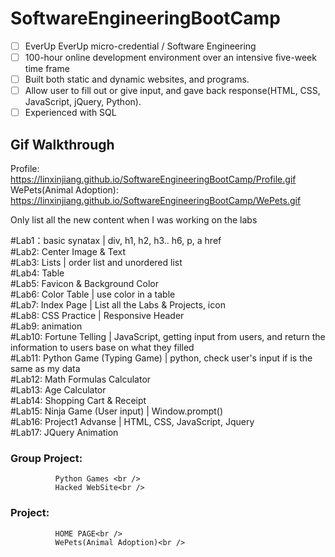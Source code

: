 # SoftwareEngineeringBootCamp

* [ ] EverUp EverUp micro-credential / Software Engineering
* [ ] 100-hour online development environment over an intensive five-week time frame 
* [ ] Built both static and dynamic websites, and programs. 
* [ ] Allow user to fill out or give input, and gave back response(HTML, CSS, JavaScript, jQuery, Python). 
* [ ] Experienced with SQL

## Gif Walkthrough

Profile: https://linxinjiang.github.io/SoftwareEngineeringBootCamp/Profile.gif
<br>
WePets(Animal Adoption): https://linxinjiang.github.io/SoftwareEngineeringBootCamp/WePets.gif

Only list all the new content when I was working on the labs<br />

#Lab1：basic synatax | div, h1, h2, h3.. h6, p, a href<br />
#Lab2: Center Image & Text<br />
#Lab3: Lists | order list and unordered list<br />
#Lab4: Table<br />
#Lab5: Favicon & Background Color<br />
#Lab6: Color Table | use color in a table<br />
#Lab7: Index Page | List all the Labs & Projects, icon<br />
#Lab8: CSS Practice | Responsive Header<br />
#Lab9: animation<br />
#Lab10: Fortune Telling | JavaScript, getting input from users, and return the information to users base on what they filled  <br />
#Lab11: Python Game (Typing Game) | python, check user's input if is the same as my data<br />
#Lab12: Math Formulas Calculator<br />
#Lab13: Age Calculator<br />
#Lab14: Shopping Cart & Receipt<br />
#Lab15: Ninja Game (User input) | Window.prompt()<br />
#Lab16: Project1 Advanse | HTML, CSS, JavaScript, Jquery <br /> 
#Lab17: JQuery Animation


  ### Group Project:<br />
              Python Games <br />
              Hacked WebSite<br />
  ### Project:<br />
              HOME PAGE<br />
              WePets(Animal Adoption)<br />
